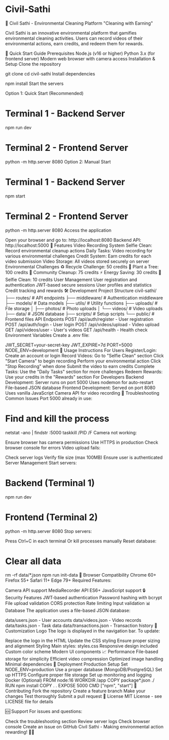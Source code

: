 # Civil-Sathi

🌱 Civil Sathi - Environmental Cleaning Platform
"Cleaning with Earning"

Civil Sathi is an innovative environmental platform that gamifies environmental cleaning activities. Users can record videos of their environmental actions, earn credits, and redeem them for rewards.

🚀 Quick Start Guide
Prerequisites
Node.js (v16 or higher)
Python 3.x (for frontend server)
Modern web browser with camera access
Installation & Setup
Clone the repository

git clone <your-repo-url>
cd civil-sathi
Install dependencies

npm install
Start the servers

Option 1: Quick Start (Recommended)

# Terminal 1 - Backend Server
npm run dev

# Terminal 2 - Frontend Server  
python -m http.server 8080
Option 2: Manual Start

# Terminal 1 - Backend Server
npm start

# Terminal 2 - Frontend Server
python -m http.server 8080
Access the application

Open your browser and go to: http://localhost:8080
Backend API: http://localhost:5000
🎥 Features
Video Recording System
Selfie Clean: Record environmental cleanup actions
Daily Tasks: Video recording for various environmental challenges
Credit System: Earn credits for each video submission
Video Storage: All videos stored securely on server
Environmental Challenges
♻️ Recycle Challenge: 50 credits
🌱 Plant a Tree: 100 credits
🧹 Community Cleanup: 75 credits
⚡ Energy Saving: 30 credits
📸 Selfie Clean: 10 credits
User Management
User registration and authentication
JWT-based secure sessions
User profiles and statistics
Credit tracking and rewards
🛠️ Development
Project Structure
civil-sathi/
├── routes/           # API endpoints
├── middleware/       # Authentication middleware
├── models/          # Data models
├── utils/           # Utility functions
├── uploads/         # File storage
│   ├── photos/      # Photo uploads
│   └── videos/      # Video uploads
├── data/            # JSON database
├── scripts/         # Setup scripts
└── public/          # Frontend files
API Endpoints
POST /api/auth/register - User registration
POST /api/auth/login - User login
POST /api/videos/upload - Video upload
GET /api/videos/user - User's videos
GET /api/health - Health check
Environment Variables
Create a .env file:

JWT_SECRET=your-secret-key
JWT_EXPIRE=7d
PORT=5000
NODE_ENV=development
🎯 Usage Instructions
For Users
Register/Login: Create an account or login
Record Videos:
Go to "Selfie Clean" section
Click "Start Camera" to begin recording
Perform your environmental action
Click "Stop Recording" when done
Submit the video to earn credits
Complete Tasks: Use the "Daily Tasks" section for more challenges
Redeem Rewards: Use your credits in the "Rewards" section
For Developers
Backend Development:
Server runs on port 5000
Uses nodemon for auto-restart
File-based JSON database
Frontend Development:
Served on port 8080
Uses vanilla JavaScript
Camera API for video recording
🔧 Troubleshooting
Common Issues
Port 5000 already in use:

# Find and kill the process
netstat -ano | findstr :5000
taskkill /PID <process-id> /F
Camera not working:

Ensure browser has camera permissions
Use HTTPS in production
Check browser console for errors
Video upload fails:

Check server logs
Verify file size (max 100MB)
Ensure user is authenticated
Server Management
Start servers:

# Backend (Terminal 1)
npm run dev

# Frontend (Terminal 2)  
python -m http.server 8080
Stop servers:

Press Ctrl+C in each terminal
Or kill processes manually
Reset database:

# Clear all data
rm -rf data/*.json
npm run init-data
📱 Browser Compatibility
Chrome 60+
Firefox 55+
Safari 11+
Edge 79+
Required Features:

Camera API support
MediaRecorder API
ES6+ JavaScript support
🔒 Security Features
JWT-based authentication
Password hashing with bcrypt
File upload validation
CORS protection
Rate limiting
Input validation
📊 Database
The application uses a file-based JSON database:

data/users.json - User accounts
data/videos.json - Video records
data/tasks.json - Task data
data/transactions.json - Transaction history
🎨 Customization
Logo
The logo is displayed in the navigation bar. To update:

Replace the logo in the HTML
Update the CSS styling
Ensure proper sizing and alignment
Styling
Main styles: styles.css
Responsive design included
Custom color scheme
Modern UI components
📈 Performance
File-based storage for simplicity
Efficient video compression
Optimized image handling
Minimal dependencies
🚀 Deployment
Production Setup
Set NODE_ENV=production
Use a proper database (MongoDB/PostgreSQL)
Set up HTTPS
Configure proper file storage
Set up monitoring and logging
Docker (Optional)
FROM node:16
WORKDIR /app
COPY package*.json ./
RUN npm install
COPY . .
EXPOSE 5000
CMD ["npm", "start"]
🤝 Contributing
Fork the repository
Create a feature branch
Make your changes
Test thoroughly
Submit a pull request
📄 License
MIT License - see LICENSE file for details

🆘 Support
For issues and questions:

Check the troubleshooting section
Review server logs
Check browser console
Create an issue on GitHub
Civil Sathi - Making environmental action rewarding! 🌱✨